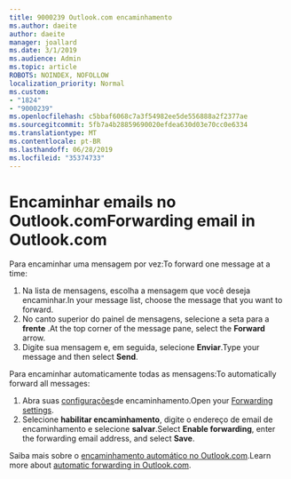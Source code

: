 ```yaml
---
title: 9000239 Outlook.com encaminhamento
ms.author: daeite
author: daeite
manager: joallard
ms.date: 3/1/2019
ms.audience: Admin
ms.topic: article
ROBOTS: NOINDEX, NOFOLLOW
localization_priority: Normal
ms.custom:
- "1824"
- "9000239"
ms.openlocfilehash: c5bbaf6068c7a3f54982ee5de556888a2f2377ae
ms.sourcegitcommit: 5fb7a4b28859690020efdea630d03e70cc0e6334
ms.translationtype: MT
ms.contentlocale: pt-BR
ms.lasthandoff: 06/28/2019
ms.locfileid: "35374733"
---
```

# <a name="forwarding-email-in-outlookcom"></a><span data-ttu-id="a4999-102">Encaminhar emails no Outlook.com</span><span class="sxs-lookup"><span data-stu-id="a4999-102">Forwarding email in Outlook.com</span></span>

<span data-ttu-id="a4999-103">Para encaminhar uma mensagem por vez:</span><span class="sxs-lookup"><span data-stu-id="a4999-103">To forward one message at a time:</span></span>

1. <span data-ttu-id="a4999-104">Na lista de mensagens, escolha a mensagem que você deseja encaminhar.</span><span class="sxs-lookup"><span data-stu-id="a4999-104">In your message list, choose the message that you want to forward.</span></span>
2. <span data-ttu-id="a4999-105">No canto superior do painel de mensagens, selecione a seta para a **frente** .</span><span class="sxs-lookup"><span data-stu-id="a4999-105">At the top corner of the message pane, select the **Forward** arrow.</span></span>
3. <span data-ttu-id="a4999-106">Digite sua mensagem e, em seguida, selecione **Enviar**.</span><span class="sxs-lookup"><span data-stu-id="a4999-106">Type your message and then select **Send**.</span></span>

<span data-ttu-id="a4999-107">Para encaminhar automaticamente todas as mensagens:</span><span class="sxs-lookup"><span data-stu-id="a4999-107">To automatically forward all messages:</span></span>

1. <span data-ttu-id="a4999-108">Abra suas [configurações](https://outlook.live.com/mail/options/mail/forwarding/forwardingOption)de encaminhamento.</span><span class="sxs-lookup"><span data-stu-id="a4999-108">Open your [Forwarding settings](https://outlook.live.com/mail/options/mail/forwarding/forwardingOption).</span></span>
2. <span data-ttu-id="a4999-109">Selecione **habilitar encaminhamento**, digite o endereço de email de encaminhamento e selecione **salvar**.</span><span class="sxs-lookup"><span data-stu-id="a4999-109">Select **Enable forwarding**, enter the forwarding email address, and select **Save**.</span></span>

<span data-ttu-id="a4999-110">Saiba mais sobre o [encaminhamento automático no Outlook.com](https://support.office.com/article/6246987c-6c8f-4144-b255-14fc07007dad).</span><span class="sxs-lookup"><span data-stu-id="a4999-110">Learn more about [automatic forwarding in Outlook.com](https://support.office.com/article/6246987c-6c8f-4144-b255-14fc07007dad).</span></span>